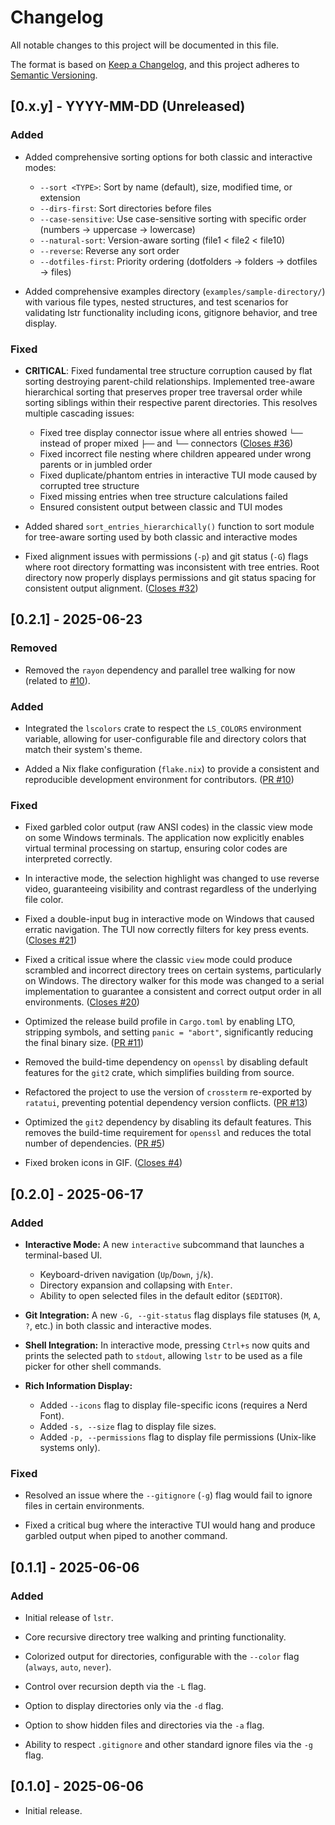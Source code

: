 # Changelog

All notable changes to this project will be documented in this file.

The format is based on [Keep a Changelog](https://keepachangelog.com/en/1.0.0/),
and this project adheres to [Semantic Versioning](https://semver.org/spec/v2.0.0.html).

## [0.x.y] - YYYY-MM-DD (Unreleased)

### Added

- Added comprehensive sorting options for both classic and interactive modes:
  - `--sort <TYPE>`: Sort by name (default), size, modified time, or extension
  - `--dirs-first`: Sort directories before files
  - `--case-sensitive`: Use case-sensitive sorting with specific order (numbers → uppercase → lowercase)
  - `--natural-sort`: Version-aware sorting (file1 < file2 < file10)
  - `--reverse`: Reverse any sort order
  - `--dotfiles-first`: Priority ordering (dotfolders → folders → dotfiles → files)

- Added comprehensive examples directory (`examples/sample-directory/`) with various file types, nested structures, and test scenarios for validating lstr functionality including icons, gitignore behavior, and tree display.

### Fixed

- **CRITICAL**: Fixed fundamental tree structure corruption caused by flat sorting destroying parent-child relationships. Implemented tree-aware hierarchical sorting that preserves proper tree traversal order while sorting siblings within their respective parent directories. This resolves multiple cascading issues:
  - Fixed tree display connector issue where all entries showed `└──` instead of proper mixed `├──` and `└──` connectors ([Closes #36](https://github.com/bgreenwell/lstr/issues/36))
  - Fixed incorrect file nesting where children appeared under wrong parents or in jumbled order
  - Fixed duplicate/phantom entries in interactive TUI mode caused by corrupted tree structure
  - Fixed missing entries when tree structure calculations failed
  - Ensured consistent output between classic and TUI modes
  
- Added shared `sort_entries_hierarchically()` function to sort module for tree-aware sorting used by both classic and interactive modes

- Fixed alignment issues with permissions (`-p`) and git status (`-G`) flags where root directory formatting was inconsistent with tree entries. Root directory now properly displays permissions and git status spacing for consistent output alignment. ([Closes #32](https://github.com/bgreenwell/lstr/issues/32))

## [0.2.1] - 2025-06-23

### Removed 

- Removed the `rayon` dependency and parallel tree walking for now (related to [#10](https://github.com/bgreenwell/lstr/issues/20)).

### Added

- Integrated the `lscolors` crate to respect the `LS_COLORS` environment variable, allowing for user-configurable file and directory colors that match their system's theme.

- Added a Nix flake configuration (`flake.nix`) to provide a consistent and reproducible development environment for contributors. ([PR #10](https://github.com/bgreenwell/lstr/pull/10))

### Fixed

- Fixed garbled color output (raw ANSI codes) in the classic view mode on some Windows terminals. The application now explicitly enables virtual terminal processing on startup, ensuring color codes are interpreted correctly.

- In interactive mode, the selection highlight was changed to use reverse video, guaranteeing visibility and contrast regardless of the underlying file color.

- Fixed a double-input bug in interactive mode on Windows that caused erratic navigation. The TUI now correctly filters for key press events. ([Closes #21](https://github.com/bgreenwell/lstr/issues/21))

- Fixed a critical issue where the classic `view` mode could produce scrambled and incorrect directory trees on certain systems, particularly on Windows. The directory walker for this mode was changed to a serial implementation to guarantee a consistent and correct output order in all environments. ([Closes #20](https://github.com/bgreenwell/lstr/issues/20))

- Optimized the release build profile in `Cargo.toml` by enabling LTO, stripping symbols, and setting `panic = "abort"`, significantly reducing the final binary size. ([PR #11](https://github.com/bgreenwell/lstr/pull/11))

- Removed the build-time dependency on `openssl` by disabling default features for the `git2` crate, which simplifies building from source.

- Refactored the project to use the version of `crossterm` re-exported by `ratatui`, preventing potential dependency version conflicts. ([PR #13](https://github.com/bgreenwell/lstr/pull/13))

- Optimized the `git2` dependency by disabling its default features. This removes the build-time requirement for `openssl` and reduces the total number of dependencies. ([PR #5](https://github.com/bgreenwell/lstr/pull/5))

- Fixed broken icons in GIF. ([Closes #4](https://github.com/bgreenwell/lstr/issues/4))

## [0.2.0] - 2025-06-17

### Added

-   **Interactive Mode:** A new `interactive` subcommand that launches a terminal-based UI.
    -   Keyboard-driven navigation (`Up`/`Down`, `j`/`k`).
    -   Directory expansion and collapsing with `Enter`.
    -   Ability to open selected files in the default editor (`$EDITOR`).

-   **Git Integration:** A new `-G, --git-status` flag displays file statuses (`M`, `A`, `?`, etc.) in both classic and interactive modes.

-   **Shell Integration:** In interactive mode, pressing `Ctrl+s` now quits and prints the selected path to `stdout`, allowing `lstr` to be used as a file picker for other shell commands.

-   **Rich Information Display:**
    -   Added `--icons` flag to display file-specific icons (requires a Nerd Font).
    -   Added `-s, --size` flag to display file sizes.
    -   Added `-p, --permissions` flag to display file permissions (Unix-like systems only).

### Fixed

-   Resolved an issue where the `--gitignore` (`-g`) flag would fail to ignore files in certain environments.

-   Fixed a critical bug where the interactive TUI would hang and produce garbled output when piped to another command.

## [0.1.1] - 2025-06-06

### Added

- Initial release of `lstr`.

- Core recursive directory tree walking and printing functionality.

- Colorized output for directories, configurable with the `--color` flag (`always`, `auto`, `never`).

- Control over recursion depth via the `-L` flag.

- Option to display directories only via the `-d` flag.

- Option to show hidden files and directories via the `-a` flag.

- Ability to respect `.gitignore` and other standard ignore files via the `-g` flag.

## [0.1.0] - 2025-06-06

- Initial release.
